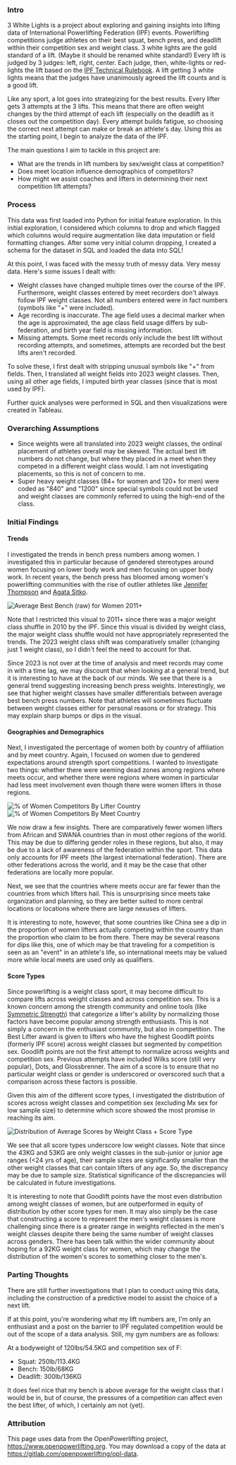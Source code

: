 ### Intro
3 White Lights is a project about exploring and gaining insights into lifting data of International Powerlifting Federation (IPF) events. Powerlifting competitions judge athletes on their best squat, bench press, and deadlift within their competition sex and weight class. 3 white lights are the gold standard of a lift. (Maybe it should be renamed white standard!) Every lift is judged by 3 judges: left, right, center. Each judge, then, white-lights or red-lights the lift based on the [IPF Technical Rulebook](https://www.powerlifting.sport/fileadmin/ipf/data/rules/technical-rules/english/IPF_Technical_Rules_Book_2022_1.pdf). A lift getting 3 white lights means that the judges have unanimously agreed the lift counts and is a good lift.

Like any sport, a lot goes into strategizing for the best results. Every lifter gets 3 attempts at the 3 lifts. This means that there are often weight changes by the third attempt of each lift (especially on the deadlift as it closes out the competition day). Every attempt builds fatigue, so choosing the correct next attempt can make or break an athlete's day. Using this as the starting point, I begin to analyze the data of the IPF.

The main questions I aim to tackle in this project are:
- What are the trends in lift numbers by sex/weight class at competition?
- Does meet location influence demographics of competitors?
- How might we assist coaches and lifters in determining their next competition lift attempts?

### Process
This data was first loaded into Python for initial feature exploration. In this initial exploration, I considered which columns to drop and which flagged which columns would require augmentation like data imputation or field formatting changes. After some very initial column dropping, I created a schema for the dataset in SQL and loaded the data into SQL!

At this point, I was faced with the messy truth of messy data. Very messy data. Here's some issues I dealt with:
- Weight classes have changed multiple times over the course of the IPF. Furthermore, weight classes entered by meet recorders don't always follow IPF weight classes. Not all numbers entered were in fact numbers (symbols like "+" were included).
- Age recording is inaccurate. The age field uses a decimal marker when the age is approximated, the age class field usage differs by sub-federation, and birth year field is missing information.
- Missing attempts. Some meet records only include the best lift without recording attempts, and sometimes, attempts are recorded but the best lifts aren't recorded.

To solve these, I first dealt with stripping unusual symbols like "+" from fields. Then, I translated all weight fields into 2023 weight classes. Then, using all other age fields, I imputed birth year classes (since that is most used by IPF).

Further quick analyses were performed in SQL and then visualizations were created in Tableau.

### Overarching Assumptions
- Since weights were all translated into 2023 weight classes, the ordinal placement of athletes overall may be skewed. The actual best lift numbers do not change, but where they placed in a meet when they competed in a different weight class would. I am not investigating placements, so this is not of concern to me.
- Super heavy weight classes (84+ for women and 120+ for men) were coded as "840" and "1200" since special symbols could not be used and weight classes are commonly referred to using the high-end of the class.

### Initial Findings

#### Trends
I investigated the trends in bench press numbers among women. I investigated this in particular because of gendered stereotypes around women focusing on lower body work and men focusing on upper body work. In recent years, the bench press has bloomed among women's powerlifting communities with the rise of outlier athletes like [Jennifer Thompson](https://www.openpowerlifting.org/u/jenniferthompson1) and [Agata Sitko](https://www.openpowerlifting.org/u/agatasitko).

![Average Best Bench (raw) for Women 2011+](https://github.com/ananyachattoraj/ipf_next_lift/assets/15469141/b4a310f4-a157-4cd6-8b0d-f5e2931d16a9)

Note that I restricted this visual to 2011+ since there was a major weight class shuffle in 2010 by the IPF. Since this visual is divided by weight class, the major weight class shuffle would not have appropriately represented the trends. The 2023 weight class shift was comparatively smaller (changing just 1 weight class), so I didn't feel the need to account for that.

Since 2023 is not over at the time of analysis and meet records may come in with a time lag, we may discount that when looking at a general trend, but it is interesting to have at the back of our minds. We see that there is a general trend suggesting increasing bench press weights. Interestingly, we see that higher weight classes have smaller differentials between average best bench press numbers. Note that athletes will sometimes fluctuate between weight classes either for personal reasons or for strategy. This may explain sharp bumps or dips in the visual.

#### Geographies and Demographics
Next, I investigated the percentage of women both by country of affiliation and by meet country. Again, I focused on women due to gendered expectations around strength sport competitions. I wanted to investigate two things: whether there were seeming dead zones among regions where meets occur, and whether there were regions where women in particular had less meet involvement even though there were women lifters in those regions.

![% of Women Competitors By Lifter Country](https://github.com/ananyachattoraj/ipf_next_lift/assets/15469141/f7f7b8b7-3a47-416b-b5a7-d21bc818bbb4) 
![% of Women Competitors By Meet Country](https://github.com/ananyachattoraj/ipf_next_lift/assets/15469141/1e111339-6da4-4aff-b88a-39cad0674bf6)

We now draw a few insights. There are comparatively fewer women lifters from African and SWANA countries than in most other regions of the world. This may be due to differing gender roles in these regions, but also, it may be due to a lack of awareness of the federation within the sport. This data only accounts for IPF meets (the largest international federation). There are other federations across the world, and it may be the case that other federations are locally more popular.

Next, we see that the countries where meets occur are far fewer than the countries from which lifters hail. This is unsurprising since meets take organization and planning, so they are better suited to more central locations or locations where there are large nexuses of lifters. 

It is interesting to note, however, that some countries like China see a dip in the proportion of women lifters actually competing within the country than the proportion who claim to be from there. There may be several reasons for dips like this, one of which may be that traveling for a competition is seen as an "event" in an athlete's life, so international meets may be valued more while local meets are used only as qualifiers.

#### Score Types
Since powerlifting is a weight class sport, it may become difficult to compare lifts across weight classes and across competition sex. This is a known concern among the strength community and online tools (like [Symmetric Strength](https://symmetricstrength.com/)) that categorize a lifter's ability by normalizing those factors have become popular among strength enthusiasts. This is not simply a concern in the enthusiast community, but also in competition. The Best Lifter award is given to lifters who have the highest Goodlift points (formerly IPF score) across weight classes but segmented by competition sex. Goodlift points are not the first attempt to normalize across weights and competition sex. Previous attempts have included Wilks score (still very popular), Dots, and Glossbrenner. The aim of a score is to ensure that no particular weight class or gender is underscored or overscored such that a comparison across these factors is possible.

Given this aim of the different score types, I investigated the distribution of scores across weight classes and competition sex (excluding Mx sex for low sample size) to determine which score showed the most promise in reaching its aim.

![Distribution of Average Scores by Weight Class + Score Type](https://github.com/ananyachattoraj/ipf_next_lift/assets/15469141/bb085034-7d2e-4582-a06f-5558a31de971)

We see that all score types underscore low weight classes. Note that since the 43KG and 53KG are only weight classes in the sub-junior or junior age ranges (<24 yrs of age), their sample sizes are significantly smaller than the other weight classes that can contain lifters of any age. So, the discrepancy may be due to sample size. Statistical significance of the discrepancies will be calculated in future investigations.

It is interesting to note that Goodlift points have the most even distribution among weight classes of women, but are outperformed in equity of distribution by other score types for men. It may also simply be the case that constructing a score to represent the men's weight classes is more challenging since there is a greater range in weights reflected in the men's weight classes despite there being the same number of weight classes across genders. There has been talk within the wider community about hoping for a 92KG weight class for women, which may change the distribution of the women's scores to something closer to the men's.

### Parting Thoughts
There are still further investigations that I plan to conduct using this data, including the construction of a predictive model to assist the choice of a next lift.

If at this point, you're wondering what my lift numbers are, I'm only an enthusiast and a post on the barrier to IPF regulated competition would be out of the scope of a data analysis. Still, my gym numbers are as follows:

At a bodyweight of 120lbs/54.5KG and competition sex of F:
- Squat: 250lb/113.4KG
- Bench: 150lb/68KG
- Deadlift: 300lb/136KG

It does feel nice that my bench is above average for the weight class that I would be in, but of course, the pressures of a competition can affect even the best lifter, of which, I certainly am not (yet).

### Attribution
This page uses data from the OpenPowerlifting project, https://www.openpowerlifting.org.
You may download a copy of the data at https://gitlab.com/openpowerlifting/opl-data.
